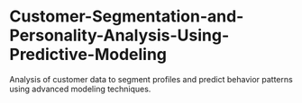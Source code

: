 
# Customer-Segmentation-and-Personality-Analysis-Using-Predictive-Modeling
Analysis of customer data to segment profiles and predict behavior patterns using advanced modeling techniques.

